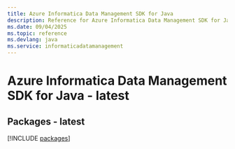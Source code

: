 ```yaml
---
title: Azure Informatica Data Management SDK for Java
description: Reference for Azure Informatica Data Management SDK for Java
ms.date: 09/04/2025
ms.topic: reference
ms.devlang: java
ms.service: informaticadatamanagement
---
```

# Azure Informatica Data Management SDK for Java - latest
## Packages - latest
[!INCLUDE [packages](informatica-data-management-index.md)]